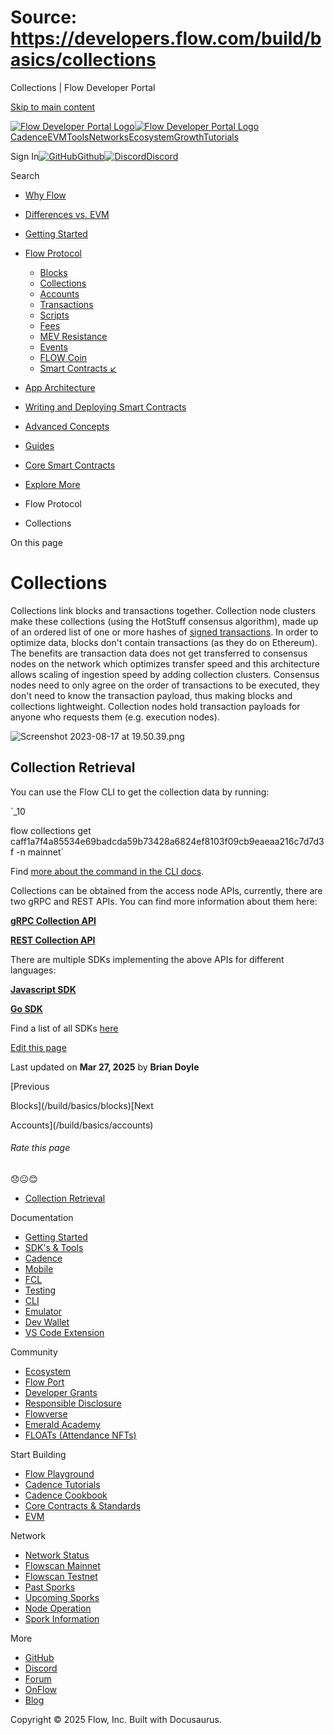 # Source: https://developers.flow.com/build/basics/collections

Collections | Flow Developer Portal



[Skip to main content](#__docusaurus_skipToContent_fallback)

[![Flow Developer Portal Logo](/img/flow-docs-logo-dark.png)![Flow Developer Portal Logo](/img/flow-docs-logo-light.png)](/)[Cadence](/build/flow)[EVM](/evm/about)[Tools](/tools/clients)[Networks](/networks/flow-networks)[Ecosystem](/ecosystem)[Growth](/growth)[Tutorials](/tutorials)

Sign In[![GitHub]()Github](https://github.com/onflow)[![Discord]()Discord](https://discord.gg/flow)

Search

* [Why Flow](/build/flow)
* [Differences vs. EVM](/build/differences-vs-evm)
* [Getting Started](/build/getting-started/contract-interaction)
* [Flow Protocol](/build/basics/blocks)

  + [Blocks](/build/basics/blocks)
  + [Collections](/build/basics/collections)
  + [Accounts](/build/basics/accounts)
  + [Transactions](/build/basics/transactions)
  + [Scripts](/build/basics/scripts)
  + [Fees](/build/basics/fees)
  + [MEV Resistance](/build/basics/mev-resistance)
  + [Events](/build/basics/events)
  + [FLOW Coin](/build/basics/flow-token)
  + [Smart Contracts ↙](/build/basics/smart-contracts)
* [App Architecture](/build/app-architecture)
* [Writing and Deploying Smart Contracts](/build/learn-cadence)
* [Advanced Concepts](/build/advanced-concepts/account-abstraction)
* [Guides](/build/guides/account-linking)
* [Core Smart Contracts](/build/core-contracts)
* [Explore More](/build/explore-more)

* Flow Protocol
* Collections

On this page

# Collections

Collections link blocks and transactions together. Collection node clusters make these collections (using the HotStuff consensus algorithm), made up of an ordered list of one or more hashes of [signed transactions](/build/basics/transactions). In order to optimize data, blocks don't contain transactions (as they do on Ethereum). The benefits are transaction data does not get transferred to consensus nodes on the network which optimizes transfer speed and this architecture allows scaling of ingestion speed by adding collection clusters. Consensus nodes need to only agree on the order of transactions to be executed, they don't need to know the transaction payload, thus making blocks and collections lightweight. Collection nodes hold transaction payloads for anyone who requests them (e.g. execution nodes).

![Screenshot 2023-08-17 at 19.50.39.png](/assets/images/Screenshot_2023-08-17_at_19.50.39-2b14e257fed830fc8a1c9d315ac113ab.png)

## Collection Retrieval[​](#collection-retrieval "Direct link to Collection Retrieval")

You can use the Flow CLI to get the collection data by running:

`_10

flow collections get caff1a7f4a85534e69badcda59b73428a6824ef8103f09cb9eaeaa216c7d7d3f -n mainnet`

Find [more about the command in the CLI docs](/tools/flow-cli/get-flow-data/get-collections).

Collections can be obtained from the access node APIs, currently, there are two gRPC and REST APIs. You can find more information about them here:

[**gRPC Collection API**](/networks/access-onchain-data#collections)

[**REST Collection API**](/http-api#tag/Collections)

There are multiple SDKs implementing the above APIs for different languages:

[**Javascript SDK**](/tools/clients/fcl-js)

[**Go SDK**](/tools/clients/flow-go-sdk)

Find a list of all SDKs [here](/tools/clients)

[Edit this page](https://github.com/onflow/docs/tree/main/docs/build/basics/collections.md)

Last updated on **Mar 27, 2025** by **Brian Doyle**

[Previous

Blocks](/build/basics/blocks)[Next

Accounts](/build/basics/accounts)

###### Rate this page

😞😐😊

* [Collection Retrieval](#collection-retrieval)

Documentation

* [Getting Started](/build/getting-started/contract-interaction)
* [SDK's & Tools](/tools)
* [Cadence](https://cadence-lang.org/docs/)
* [Mobile](/build/guides/mobile/overview)
* [FCL](/tools/clients/fcl-js)
* [Testing](/build/smart-contracts/testing)
* [CLI](/tools/flow-cli)
* [Emulator](/tools/emulator)
* [Dev Wallet](https://github.com/onflow/fcl-dev-wallet)
* [VS Code Extension](/tools/vscode-extension)

Community

* [Ecosystem](/ecosystem)
* [Flow Port](https://port.onflow.org/)
* [Developer Grants](https://github.com/onflow/developer-grants)
* [Responsible Disclosure](https://flow.com/flow-responsible-disclosure)
* [Flowverse](https://www.flowverse.co/)
* [Emerald Academy](https://academy.ecdao.org/)
* [FLOATs (Attendance NFTs)](https://floats.city/)

Start Building

* [Flow Playground](https://play.flow.com/)
* [Cadence Tutorials](https://cadence-lang.org/docs/tutorial/first-steps)
* [Cadence Cookbook](https://open-cadence.onflow.org)
* [Core Contracts & Standards](/build/core-contracts)
* [EVM](/evm/about)

Network

* [Network Status](https://status.onflow.org/)
* [Flowscan Mainnet](https://flowdscan.io/)
* [Flowscan Testnet](https://testnet.flowscan.io/)
* [Past Sporks](/networks/node-ops/node-operation/past-sporks)
* [Upcoming Sporks](/networks/node-ops/node-operation/upcoming-sporks)
* [Node Operation](/networks/node-ops)
* [Spork Information](/networks/node-ops/node-operation/spork)

More

* [GitHub](https://github.com/onflow)
* [Discord](https://discord.gg/flow)
* [Forum](https://forum.onflow.org/)
* [OnFlow](https://onflow.org/)
* [Blog](https://flow.com/blog)

Copyright © 2025 Flow, Inc. Built with Docusaurus.